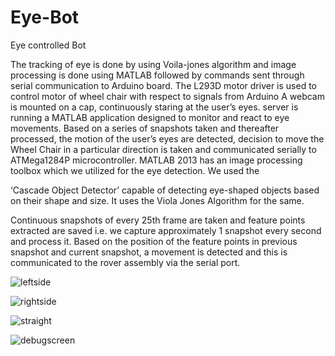 # Eye-Bot
Eye controlled Bot

The tracking of eye is done by using Voila-jones algorithm and image processing is done using MATLAB followed by commands sent through serial communication to Arduino board. The L293D motor driver is used to control motor of wheel chair with respect to signals from Arduino
A webcam is mounted on a cap, continuously staring at the user’s eyes. server is running a MATLAB application designed to monitor and react to eye movements. Based on a series of snapshots taken and thereafter processed, the motion of the user’s eyes are detected, decision to move the Wheel Chair in a particular direction is taken and communicated serially to ATMega1284P microcontroller. MATLAB 2013 has an image processing toolbox which we utilized for the eye detection. We used the

‘Cascade Object Detector’ capable of detecting eye-shaped objects based on their shape and size. It uses the Viola Jones Algorithm for the same. 

Continuous snapshots of every 25th frame are taken and feature points extracted are saved i.e. we capture approximately 1 snapshot every second and process it. Based on the position of the feature points in previous snapshot and current snapshot, a movement is detected and this is communicated to the rover assembly via the serial port.


![leftside](https://user-images.githubusercontent.com/30156849/91642798-e560e200-ea4b-11ea-8eb7-cb26ae97e6ff.png)

![rightside](https://user-images.githubusercontent.com/30156849/91642800-e6920f00-ea4b-11ea-80c5-4e5b9a535c7f.png)

![straight](https://user-images.githubusercontent.com/30156849/91642801-e6920f00-ea4b-11ea-8208-5e14bfdd9c70.png)

![debugscreen](https://user-images.githubusercontent.com/30156849/91642796-e3971e80-ea4b-11ea-88ba-74dedad42943.png)
